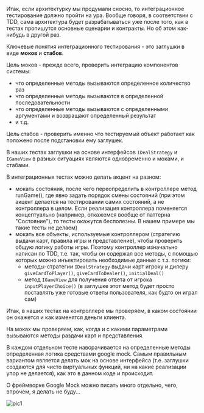 Итак, если архитектурку мы продумали сносно, то интеграционное тестирование должно пройти на ура. Вообще говоря, в соответствии с TDD, сама архитектура будет разрабатываться уже после того, как в тестах пропишутся основные сценарии и контракты. Но об этом как-нибудь в другой раз.

Ключевые понятия интеграционного тестирования - это заглушки в виде **моков** и **стабов**.

Цель моков - прежде всего, проверить интеграцию компонентов системы:
- что определенные методы вызываются определенное количество раз
- что определенные методы вызываются в определенной последовательности
- что определенные методы вызываются c определенными аргументами и возвращают определенный результат
- и т.д.

Цель стабов - проверить именно что тестируемый объект работает как положено после подстановки ему заглушек.

В наших тестах заглушки на основе интерфейсов ```IDealStrategy``` и ```IGameView``` в разных ситуациях являются одновременно и моками, и стабами.

В интеграционных тестах можно делать акцент на разном:
- мокать состояния, после чего переопределить в контроллере метод runGame(), где явно задать порядок смены состояний (при этом акцент делается на тестировании самих состояний, а не контроллера в целом. Если реализация контроллера поменяется концептуально (например, откажемся вообще от паттерна "Состояние"), то тесты окажутся бесполезны. В нашем примере мы такие тесты не делаем)
- мокать все объекты, используемые контроллером (стратегию выдачи карт, правила игры и представление), чтобы проверить общую логику работы игры. Поэтому контроллер изначально написан по TDD, т.е. так, чтобы он содержал все методы, с помощью которых можно инъектировать необходимые данные с т.з. логики:
    * методы-стратегии ```IDealStrategy``` выдачи карт игроку и дилеру ```giveCardToPlayer()```, ```giveCardToDealer()```, ```initialDeal()```
    * метод ```IGameView``` для получения ответа от игрока ```inputPlayerChoice()``` (в заглушке этот метод будет просто поставлять уже готовые ответы пользователя, как будто он играл сам)

Итак, в наших тестах на контроллере мы проверяем, в каком состоянии он окажется и как изменятся деньги клиента.

На моках мы проверяем, как, когда и с какими параметрами вызываются методы раздачи карт и представления.

В каждом отдельном тесте наворачивается на определенные методы определенная логика средствами google mock. Самым правильным вариантом является делать мок на основе интерфейса (т.е. заглушки создаются для чисто виртуальных функций, ни на какие реализации упор не делается), как это в данном коде и происходит.

О фреймворке Google Mock можно писать много отдельно, чего, впрочем, я делать не буду...

![pic1](https://github.com/ar1st0crat/CppCourse/blob/master/DemoProject/doc/tests.png)